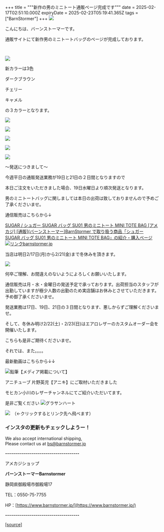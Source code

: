 +++
title = """新作の男のミニトート通販ページ完成です"""
date = 2025-02-17T02:51:10.000Z
expiryDate = 2025-02-23T05:19:41.365Z
tags = ["BarnStormer"]
+++
[![](https://stat.ameba.jp/user_images/20231023/16/barnstormer-go/b2/03/p/o0420015015354743273.png)](https://ameblo.jp/barnstormer-go/entry-12825670498.html)

こんにちは、バーンストーマーです。

通販サイトにて新作男のミニトートバッグのページが完成しております。

  
 

[![](https://stat.ameba.jp/user_images/20250217/11/barnstormer-go/1b/0f/j/o0466070015545203385.jpg)](https://stat.ameba.jp/user_images/20250217/11/barnstormer-go/1b/0f/j/o0466070015545203385.jpg)

新カラーは3色

ダークブラウン

チェリー

キャメル

の３カラーとなります。

[![](https://stat.ameba.jp/user_images/20250217/11/barnstormer-go/7e/49/j/o0467070115545206090.jpg)](https://stat.ameba.jp/user_images/20250217/11/barnstormer-go/7e/49/j/o0467070115545206090.jpg)

[![](https://stat.ameba.jp/user_images/20250217/11/barnstormer-go/cf/7f/j/o0467070115545206096.jpg)](https://stat.ameba.jp/user_images/20250217/11/barnstormer-go/cf/7f/j/o0467070115545206096.jpg)

[![](https://stat.ameba.jp/user_images/20250217/11/barnstormer-go/97/e7/j/o0467070115545206098.jpg)](https://stat.ameba.jp/user_images/20250217/11/barnstormer-go/97/e7/j/o0467070115545206098.jpg)

[![](https://stat.ameba.jp/user_images/20250217/11/barnstormer-go/a2/7c/j/o0467070115545206095.jpg)](https://stat.ameba.jp/user_images/20250217/11/barnstormer-go/a2/7c/j/o0467070115545206095.jpg)

[![](https://stat.ameba.jp/user_images/20250217/11/barnstormer-go/d8/9f/j/o0467070115545206092.jpg)](https://stat.ameba.jp/user_images/20250217/11/barnstormer-go/d8/9f/j/o0467070115545206092.jpg)

～発送につきまして～

今週平日の通販発送業務が19日と21日の２日間となりますので

本日ご注文をいただきました場合、19日水曜日より順次発送となります。

男のミニトートバッグに関しましては本日の出荷は致しておりませんので予めご了承くださいませ。

通信販売はこちらから↓

[SUGAR / シュガー SUGAR バッグ SU01 男のミニトート MINI TOTE BAG \[アメカジ\] \[通販\](バーンストーマー)BarnStormer で取り扱う商品「シュガー SUGAR バッグ SU01 男のミニトート MINI TOTE BAG」の紹介・購入ページ![リンク](https://c.stat100.ameba.jp/ameblo/symbols/v3.20.0/svg/gray/editor_link.svg)barnstormer.jp](https://barnstormer.jp/view/item/000000014594)

当店は明日2/17日(月)から2/21(金)まで冬休みを頂きます。

[![](https://stat.ameba.jp/user_images/20250216/19/barnstormer-go/66/e7/p/o0410017015544961588.png)](https://stat.ameba.jp/user_images/20250216/19/barnstormer-go/66/e7/p/o0410017015544961588.png)

何卒ご理解、お間違えのないようによろしくお願いいたします。

通信販売は月・水・金曜日の発送予定で承っております。出荷担当のスタッフが出勤していますが極少人数の出勤のため実店舗はお休みとさせていただきます。予め御了承くださいませ。

発送業務は17日、19日、21日の３日間となります、悪しからずご理解くださいませ。

そして、冬休み明け2/22(土)・2/23(日)はエアロレザーのカスタムオーダー会を開催いたします。

こちらも是非ご期待くださいませ。

それでは、また。。。。

最新動画はこちらから↓↓

![鉛筆](https://stat100.ameba.jp/blog/ucs/img/char/char3/519.png)【メディア掲載について】

アニチューブ 片野英児【アニキ】にご取材いただきました

モヒカン小川のレザーチャンネルにてご紹介いただいてます。

是非ご覧ください ![グラサンハート](https://stat100.ameba.jp/blog/ucs/img/char/char3/148.png)

[![](https://stat.ameba.jp/user_images/20230412/16/barnstormer-go/6a/23/p/o0108010815269242493.png)](https://www.instagram.com/barnstormer_daily/)　（←クリックするとリンク先へ飛べます）

### インスタの更新もチェックしようー！

We also accept international shipping,  
Please contact us at bs@barnstormer.jp

**\-------------------------------------**

アメカジショップ

**バーンストーマーBarnstormer**

静岡県御殿場市御殿場17

TEL：0550-75-7755

HP：[https://www.barnstormer.jp/](https://www.barnstormer.jp/)

**\-------------------------------------**

[[source]](https://ameblo.jp/barnstormer-go/entry-12886756428.html)
